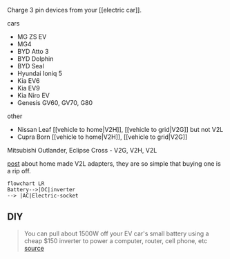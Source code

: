 Charge 3 pin devices from your [[electric car]].

cars
- MG ZS EV
- MG4
- BYD Atto 3 
- BYD Dolphin
- BYD Seal
- Hyundai Ioniq 5
- Kia EV6
- Kia EV9
- Kia Niro EV
- Genesis GV60, GV70, G80

other
- Nissan Leaf [[vehicle to home|V2H]], [[vehicle to grid|V2G]] but not V2L
- Cupra Born  [[vehicle to home|V2H]], [[vehicle to grid|V2G]] 

Mitsubishi Outlander, Eclipse Cross - V2G, V2H, V2L

[post](https://www.mgevs.com/threads/v2l-vehicle-to-load-adapter-cable.4954/page-3) about home made V2L adapters, they are so simple that buying one is a rip off.
```mermaid
flowchart LR
Battery-->|DC|inverter 
--> |AC|Electric-socket
```

## DIY
> You can pull about 1500W off your EV car's small battery using a cheap $150 inverter to power a computer, router, cell phone, etc [source](https://diysolarforum.com/threads/system-to-connect-ev-to-home-power-and-use-ev-battery-to-power-home.34473/post-612168)